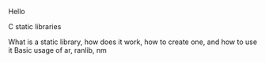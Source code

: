 Hello

C static libraries

What is a static library, how does it work, how to create one, and how to use it
Basic usage of ar, ranlib, nm
